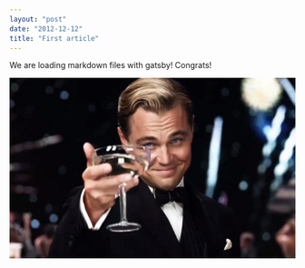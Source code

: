 ```yaml
---
layout: "post"
date: "2012-12-12"
title: "First article"
---
```


We are loading markdown files with gatsby! Congrats!

![gatsby](../../img/movie-gatsby.jpg)